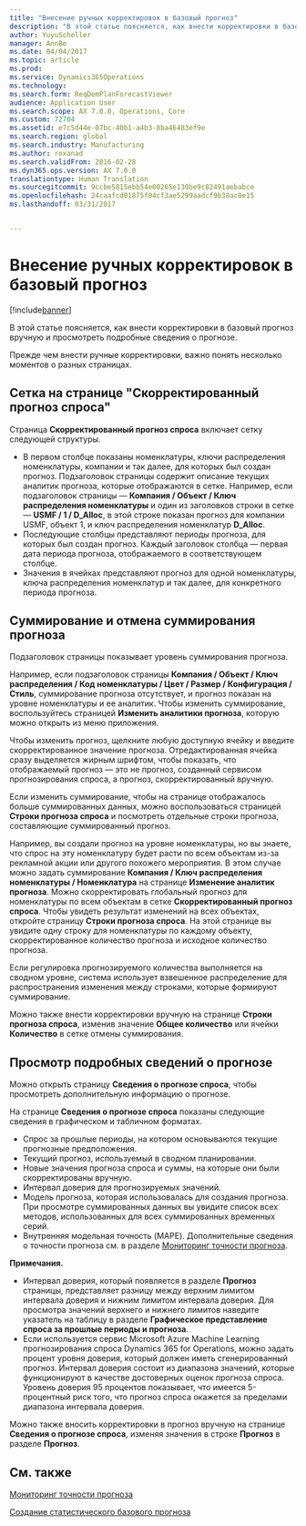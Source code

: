 ```yaml
---
title: "Внесение ручных корректировок в базовый прогноз"
description: "В этой статье поясняется, как внести корректировки в базовый прогноз вручную и просмотреть подробные сведения о прогнозе."
author: YuyuScheller
manager: AnnBe
ms.date: 04/04/2017
ms.topic: article
ms.prod: 
ms.service: Dynamics365Operations
ms.technology: 
ms.search.form: ReqDemPlanForecastViewer
audience: Application User
ms.search.scope: AX 7.0.0, Operations, Core
ms.custom: 72704
ms.assetid: e7c5d44e-07bc-40b1-a4b3-8ba46483ef9e
ms.search.region: global
ms.search.industry: Manufacturing
ms.author: roxanad
ms.search.validFrom: 2016-02-28
ms.dyn365.ops.version: AX 7.0.0
translationtype: Human Translation
ms.sourcegitcommit: 9ccbe5815ebb54e00265e130be9c82491aebabce
ms.openlocfilehash: 24caafcd01875f04cf3ae5299aadcf9b38ac0e15
ms.lasthandoff: 03/31/2017


---
```


# <a name="make-manual-adjustments-to-the-baseline-forecast"></a>Внесение ручных корректировок в базовый прогноз

[!include[banner](../includes/banner.md)]


В этой статье поясняется, как внести корректировки в базовый прогноз вручную и просмотреть подробные сведения о прогнозе. 

Прежде чем внести ручные корректировки, важно понять несколько моментов о разных страницах.

## <a name="grid-on-the-adjusted-demand-forecast-page"></a>Сетка на странице "Скорректированный прогноз спроса"
Страница **Скорректированный прогноз спроса** включает сетку следующей структуры.

-   В первом столбце показаны номенклатуры, ключи распределения номенклатуры, компании и так далее, для которых был создан прогноз. Подзаголовок страницы содержит описание текущих аналитик прогноза, которые отображаются в сетке. Например, если подзаголовок страницы — **Компания / Объект / Ключ распределения номенклатуры** и один из заголовков строки в сетке — **USMF / 1 / D\_Alloc**, в этой строке показан прогноз для компании USMF, объект 1, и ключ распределения номенклатур **D\_Alloc**.
-   Последующие столбцы представляют периоды прогноза, для которых был создан прогноз. Каждый заголовок столбца — первая дата периода прогноза, отображаемого в соответствующем столбце.
-   Значения в ячейках представляют прогноз для одной номенклатуры, ключа распределения номенклатур и так далее, для конкретного периода прогноза.

## <a name="forecast-aggregation-and-deaggregation"></a>Суммирование и отмена суммирования прогноза
Подзаголовок страницы показывает уровень суммирования прогноза. 

Например, если подзаголовок страницы **Компания / Объект / Ключ распределения / Код номенклатуры / Цвет / Размер / Конфигурация / Стиль**, суммирование прогноза отсутствует, и прогноз показан на уровне номенклатуры и ее аналитик. Чтобы изменить суммирование, воспользуйтесь страницей **Изменить аналитики прогноза**, которую можно открыть из меню приложения. 

Чтобы изменить прогноз, щелкните любую доступную ячейку и введите скорректированное значение прогноза. Отредактированная ячейка сразу выделяется жирным шрифтом, чтобы показать, что отображаемый прогноз — это не прогноз, созданный сервисом прогнозирования спроса, а прогноз, скорректированный вручную. 

Если изменить суммирование, чтобы на странице отображалось больше суммированных данных, можно воспользоваться страницей **Строки прогноза спроса** и посмотреть отдельные строки прогноза, составляющие суммированный прогноз. 

Например, вы создали прогноз на уровне номенклатуры, но вы знаете, что спрос на эту номенклатуру будет расти по всем объектам из-за рекламной акции или другого похожего мероприятия. В этом случае можно задать суммирование **Компания / Ключ распределения номенклатуры / Номенклатура** на странице **Изменение аналитик прогноза**. Можно скорректировать глобальный прогноз для номенклатуры по всем объектам в сетке **Скорректированный прогноз спроса**. Чтобы увидеть результат изменений на всех объектах, откройте страницу **Строки прогноза спроса**. На этой странице вы увидите одну строку для номенклатуры по каждому объекту, скорректированное количество прогноза и исходное количество прогноза. 

Если регулировка прогнозируемого количества выполняется на сводном уровне, система использует взвешенное распределение для распространения изменения между строками, которые формируют суммирование. 

Можно также внести корректировки вручную на странице **Строки прогноза спроса**, изменив значение **Общее количество** или ячейки **Количество** в сетке отмены суммирования.

## <a name="viewing-details-of-the-forecast"></a>Просмотр подробных сведений о прогнозе
Можно открыть страницу **Сведения о прогнозе спроса**, чтобы просмотреть дополнительную информацию о прогнозе. 

На странице **Сведения о прогнозе спроса** показаны следующие сведения в графическом и табличном форматах.

-   Спрос за прошлые периоды, на котором основываются текущие прогнозные предположения.
-   Текущий прогноз, используемый в сводном планировании.
-   Новые значения прогноза спроса и суммы, на которые они были скорректированы вручную.
-   Интервал доверия для прогнозируемых значений.
-   Модель прогноза, которая использовалась для создания прогноза. При просмотре суммированных данных вы увидите список всех методов, использованных для всех суммированных временных серий.
-   Внутренняя модельная точность (MAPE). Дополнительные сведения о точности прогноза см. в разделе [Мониторинг точности прогноза](monitor-forecast-accuracy.md).

**Примечания.**

-   Интервал доверия, который появляется в разделе **Прогноз** страницы, представляет разницу между верхним лимитом интервала доверия и нижним лимитом интервала доверия. Для просмотра значений верхнего и нижнего лимитов наведите указатель на таблицу в разделе **Графическое представление спроса за прошлые периоды и прогноза**.
-   Если используется сервис Microsoft Azure Machine Learning прогнозирования спроса Dynamics 365 for Operations, можно задать процент уровня доверия, который должен иметь сгенерированный прогноз. Интервал доверия состоит из диапазона значений, которые функционируют в качестве достоверных оценок прогноза спроса. Уровень доверия 95 процентов показывает, что имеется 5-процентный риск того, что прогноз спроса окажется за пределами диапазона интервала доверия.

Можно также вносить корректировки в прогноз вручную на странице **Сведения о прогнозе спроса**, изменяя значения в строке **Прогноз** в разделе **Прогноз**.

<a name="see-also"></a>См. также
--------

[Мониторинг точности прогноза](monitor-forecast-accuracy.md)

[Создание статистического базового прогноза](generate-statistical-baseline-forecast.md)




